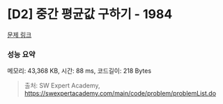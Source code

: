 # [D2] 중간 평균값 구하기 - 1984 

[문제 링크](https://swexpertacademy.com/main/code/problem/problemDetail.do?contestProbId=AV5Pw_-KAdcDFAUq) 

### 성능 요약

메모리: 43,368 KB, 시간: 88 ms, 코드길이: 218 Bytes



> 출처: SW Expert Academy, https://swexpertacademy.com/main/code/problem/problemList.do